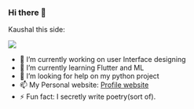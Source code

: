 ### Hi there 👋

<!--
**kaushalfeb/kaushalfeb** is a ✨ _special_ ✨ repository because its `README.md` (this file) appears on your GitHub profile.
-->
Kaushal this side:


![](https://komarev.com/ghpvc/?username=kaushalfeb&color=brightgreen&style=flat-square)

- 🔭 I’m currently working on user Interface designing
- 🌱 I’m currently learning Flutter and ML
- 🤔 I’m looking for help on my python project
- 📫 My Personal website: [Profile website](https://kaushalfeb.github.io/Altruist/)
- ⚡ Fun fact: I secretly write poetry(sort of).
